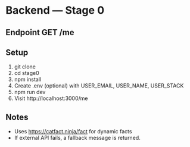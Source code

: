 # Backend — Stage 0
## Endpoint GET /me 
## Setup 
1. git clone <repo> 
2. cd stage0 
3. npm install 
4. Create .env (optional) with USER_EMAIL, USER_NAME, USER_STACK 
5. npm run dev 
6. Visit http://localhost:3000/me 

## Notes 
- Uses https://catfact.ninja/fact for dynamic facts 
- If external API fails, a fallback message is returned.